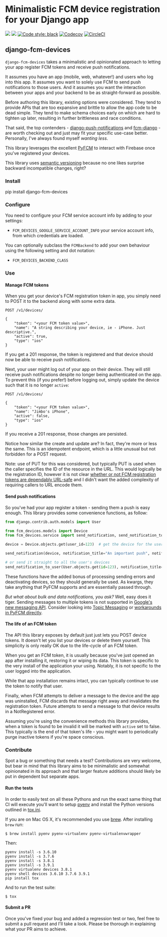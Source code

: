 # Minimalistic FCM device registration for your Django app

[![](https://img.shields.io/pypi/v/django-fcm-devices.svg)](https://pypi.python.org/pypi/django-fcm-devices/)
[![](https://img.shields.io/badge/license-MIT-blue.svg)](https://pypi.python.org/pypi/django-fcm-devices/)
[![Code style: black](https://img.shields.io/badge/code%20style-black-000000.svg)](https://github.com/ambv/black)
[![Codecov](https://codecov.io/gh/lukeburden/django-fcm-devices/branch/master/graph/badge.svg)](https://codecov.io/gh/lukeburden/django-fcm-devices)
[![CircleCI](https://circleci.com/gh/lukeburden/django-fcm-devices.svg?style=svg)](https://circleci.com/gh/lukeburden/django-fcm-devices)


## django-fcm-devices

`django-fcm-devices` takes a minimalistic and opinionated approach to letting your app register FCM tokens and receive push notifications.

It assumes you have an app (mobile, web, whatever!) and users who log into this app. It assumes you want to solely use FCM to send push notifications to those users. And it assumes you want the interaction between your apps and your backend to be as straight-forward as possible.

Before authoring this library, existing options were considered. They tend to provide APIs that are too expansive and brittle to allow the app code to be dead simple. They tend to make schema choices early on which are hard to tighten up later, resulting in further brittleness and race conditions.

That said, the top contenders - [django-push-notifications](https://github.com/jazzband/django-push-notifications) and [fcm-django](https://github.com/xtrinch/fcm-django) - are worth checking out and just may fit your specific use-case better. Personally, I've always found myself _wanting less_.

This library leverages the excellent [PyFCM](https://github.com/olucurious/PyFCM) to interact with Firebase once you've registered your devices.

This library uses [semantic versioning](https://semver.org/spec/v2.0.0.html) because no one likes surprise backward incompatible changes, right?


### Install ####

pip install django-fcm-devices


### Configure ###

You need to configure your FCM service account info by adding to your settings:

- `FCM_DEVICES_GOOGLE_SERVICE_ACCOUNT_INFO` your service account info, from which credentials are loaded.

You can optionally subclass the `FCMBackend` to add your own behaviour using the following setting and dot notation:

- `FCM_DEVICES_BACKEND_CLASS`


### Use ###

#### Manage FCM tokens ####

When you get your device's FCM registration token in app, you simply need to POST it to the backend along with some extra data.

```
POST /v1/devices/

{
    "token": "<your FCM token value>",
    "name": "A string describing your device, ie - iPhone. Just descriptive.",
    "active": true,
    "type": "ios"
}
```

If you get a 201 response, the token is registered and that device should now be able to receive push notifications.

Next, your user might log out of your app on their device. They will still receive push notifications despite no longer being authenticated on the app. To prevent this (if you prefer!) before logging out, simply update the device such that it is no longer `active`:

```
POST /v1/devices/

{
    "token": "<your FCM token value>",
    "name": "Jimbo's iPhone",
    "active": false,
    "type": "ios"
}
```

If you receive a 201 response, those changes are persisted.

Notice how similar the create and update are? In fact, they're more or less the same. This is an idempotent endpoint, which is a little unusual but not forbidden for a POST request.

Note: use of PUT for this was considered, but typically PUT is used when the caller specifies the ID of the resource in the URL. This would logically be the registration ID, however it is not clear [whether or not FCM registration tokens are dependably URL-safe](https://stackoverflow.com/questions/12403628/is-there-a-gcm-registrationid-pattern/12502351#12502351) and I didn't want the added complexity of requiring callers to URL encode them.


#### Send push notifications ####

So you've had your app register a token - sending them a push is easy enough. This library provides some convenience functions, as follow:

```python
from django.contrib.auth.models import User

from fcm_devices.models import Device
from fcm_devices.service import send_notification, send_notification_to_user

device = Device.objects.get(user_id=123)  # get the device for the user you want to message

send_notification(device, notification_title="An important push", notification_body="Oh dear ..")

# or send it straight to all the user's devices
send_notification_to_user(User.objects.get(id=123), notification_title="An important push", notification_body="Oh dear ..")
```

These functions have the added bonus of processing sending errors and deactivating devices, so they should generally be used. As kwargs, they take anything that PyFCM supports and are essentially passed through.

*But what about bulk and data notifications, you ask?* Well, easy does it tiger. Sending messages to multiple tokens is not supported in [Google's new messaging API](https://firebase.google.com/support/faq?authuser=0&_gl=1*ldgs3m*_up*MQ..*_ga*ODYyNzMzOTQ5LjE3MjQyNTcxMjA.*_ga_CW55HF8NVT*MTcyNDI1NzExOS4xLjAuMTcyNDI1NzExOS4wLjAuMA..#fcm-depr-multiple-tokens). Consider looking into [Topic Messaging](https://firebase.google.com/docs/cloud-messaging/android/topic-messaging) or [workarounds in PyFCM directly](https://github.com/olucurious/PyFCM/issues/338).


#### The life of an FCM token ####

The API this library exposes by default just just lets you POST device tokens. It doesn't let you list your devices or delete them yourself. This simplicity is only really OK due to the life-cycle of an FCM token.

When you get an FCM token, it is usually because you've just opened an app after installing it, restoring it or wiping its data. This token is specific to the very install of the application your using. Notably, it is not specific to the user logged into the application.

While that app installation remains intact, you can typically continue to use the token to notify that user.

Finally, when FCM attempts to deliver a message to the device and the app was uninstalled, FCM discards that message right away and invalidates the registration token. Future attempts to send a message to that device results in a NotRegistered error.

Assuming you're using the convenience methods this library provides, when a token is found to be invalid it will be marked with `active` set to false. This typically is the end of that token's life - you might want to periodically purge inactive tokens if you're space conscious.


### Contribute ###

Spot a bug or something that needs a test? Contributions are very welcome, but bear in mind that this library aims to be minimalistic and somewhat opinionated in its approach and that larger feature additions should likely be put in dependent but separate apps.


#### Run the tests ####

In order to easily test on all these Pythons and run the exact same thing that CI will execute you'll want to setup [pyenv](https://github.com/yyuu/pyenv) and install the Python versions outlined in [tox.ini](https://github.com/lukeburden/django-fcm-devices/blob/master/tox.ini).

If you are on Mac OS X, it's recommended you use [brew](http://brew.sh/). After installing `brew` run:

```
$ brew install pyenv pyenv-virtualenv pyenv-virtualenvwrapper
```

Then:

```
pyenv install -s 3.6.10
pyenv install -s 3.7.6
pyenv install -s 3.8.1
pyenv install -s 3.9.1
pyenv virtualenv devices 3.8.1
pyenv shell devices 3.6.10 3.7.6 3.9.1
pip install tox
```

And to run the test suite:

```
$ tox
```


#### Submit a PR ####

Once you've fixed your bug and added a regression test or two, feel free to submit a pull request and I'll take a look. Please be thorough in explaining what your PR aims to achieve.
